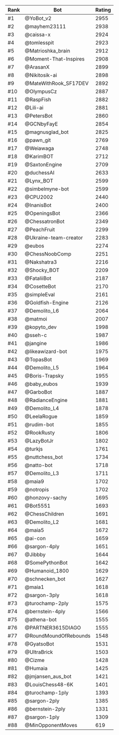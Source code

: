 Rank|Bot|Rating
---|---|---
#1|@YoBot_v2|2955
#2|@mayhem23111|2938
#3|@caissa-x|2924
#4|@tomlesspit|2923
#5|@Matrioshka_brain|2912
#6|@Moment-That-Inspires|2908
#7|@ArasanX|2899
#8|@Nikitosik-ai|2898
#9|@MateWithRook_SF17DEV|2892
#10|@OlympusCz|2887
#11|@RaspFish|2882
#12|@Lili-ai|2881
#13|@PetersBot|2860
#14|@GCNbyFayE|2854
#15|@magnusglad_bot|2825
#16|@pawn_git|2769
#17|@Weiawaga|2748
#18|@KarimBOT|2712
#19|@SaxtonEngine|2709
#20|@duchessAI|2633
#21|@Lynx_BOT|2599
#22|@simbelmyne-bot|2599
#23|@CPU2002|2440
#24|@InanisBot|2400
#25|@OpeningsBot|2366
#26|@ChessatronBot|2349
#27|@PeachFruit|2299
#28|@Ukraine-team-creator|2283
#29|@eubos|2274
#30|@ChessNoobComp|2251
#31|@Nakshatra3|2216
#32|@Shocky_BOT|2209
#33|@FataliiBot|2187
#34|@CosetteBot|2170
#35|@simpleEval|2161
#36|@Goldfish-Engine|2126
#37|@Demolito_L6|2064
#38|@matmoi|2007
#39|@kopyto_dev|1998
#40|@sseh-c|1987
#41|@jangine|1986
#42|@likeawizard-bot|1975
#43|@TopasBot|1969
#44|@Demolito_L5|1964
#45|@Boris-Trapsky|1955
#46|@baby_eubos|1939
#47|@GarboBot|1887
#48|@RadianceEngine|1881
#49|@Demolito_L4|1878
#50|@LeelaRogue|1859
#51|@rudim-bot|1855
#52|@RookRusty|1806
#53|@LazyBotJr|1802
#54|@turkjs|1761
#55|@nuttchess_bot|1734
#56|@natto-bot|1718
#57|@Demolito_L3|1711
#58|@maia9|1702
#59|@notropis|1702
#60|@honzovy-sachy|1695
#61|@Bot5551|1693
#62|@ChessChildren|1691
#63|@Demolito_L2|1681
#64|@maia5|1672
#65|@ai-con|1659
#66|@sargon-4ply|1651
#67|@Jibbby|1644
#68|@SomePythonBot|1642
#69|@Humanoid_1800|1629
#70|@schnecken_bot|1627
#71|@maia1|1618
#72|@sargon-3ply|1618
#73|@turochamp-2ply|1575
#74|@bernstein-4ply|1566
#75|@athena-bot|1555
#76|@PARTNER3615DIAGO|1555
#77|@RoundMoundOfRebounds|1548
#78|@GyatsoBot|1531
#79|@UltraBrick|1503
#80|@Cizme|1428
#81|@Humaia|1425
#82|@jmjansen_aus_bot|1421
#83|@LouisChess48-6K|1401
#84|@turochamp-1ply|1393
#85|@sargon-2ply|1385
#86|@bernstein-2ply|1331
#87|@sargon-1ply|1309
#88|@MinOpponentMoves|619
